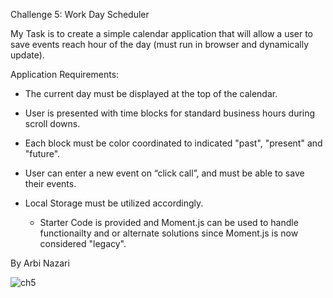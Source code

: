 
Challenge 5: Work Day Scheduler 

My Task is to create a simple calendar application that will allow a 
user to save events reach hour of the day (must run in browser and dynamically update).

Application Requirements:

-	The current day must be displayed at the top of the calendar.
-	User is presented with time blocks for standard business hours during 
    scroll downs.
-	Each block must be color coordinated to indicated "past", "present" and "future".
-	User can enter a new event on “click call”, and must be able to save their events.
-	Local Storage must be utilized accordingly.


       - Starter Code is provided and Moment.js can be used to handle functionailty and or
         alternate solutions since Moment.js is now considered "legacy". 

By Arbi Nazari

![ch5](https://user-images.githubusercontent.com/95839411/151681684-c51c27ba-2017-4d52-a660-5ad33cb33dcc.jpg)
